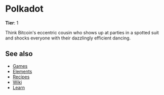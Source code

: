 # Polkadot

**Tier**: 1

Think Bitcoin's eccentric cousin who shows up at parties in a spotted suit and shocks everyone with their dazzlingly efficient dancing.

## See also

* [Games](/wiki/games)
* [Elements](/wiki/elements)
* [Recipes](/wiki/recipes)
* [Wiki](/wiki/index)
* [Learn](/learn/index)